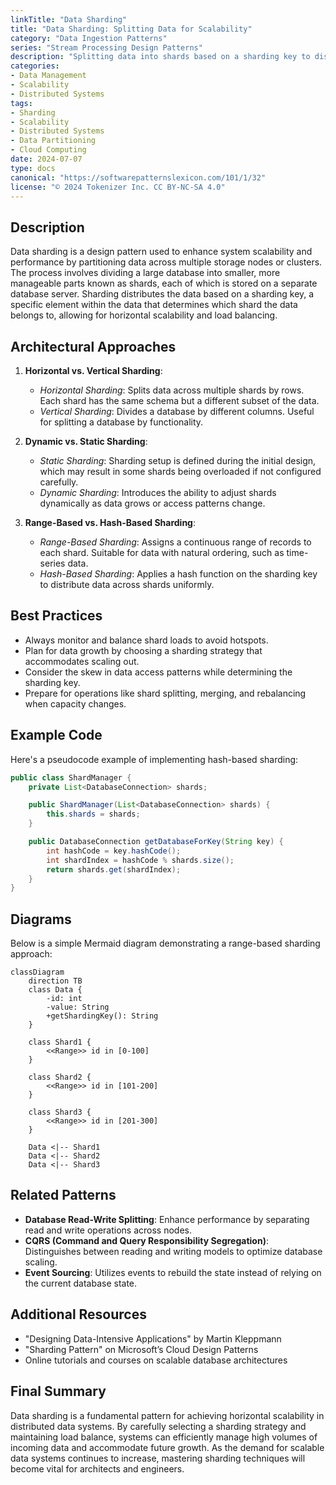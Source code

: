 ```yaml
---
linkTitle: "Data Sharding"
title: "Data Sharding: Splitting Data for Scalability"
category: "Data Ingestion Patterns"
series: "Stream Processing Design Patterns"
description: "Splitting data into shards based on a sharding key to distribute load and enable horizontal scalability."
categories:
- Data Management
- Scalability
- Distributed Systems
tags:
- Sharding
- Scalability
- Distributed Systems
- Data Partitioning
- Cloud Computing
date: 2024-07-07
type: docs
canonical: "https://softwarepatternslexicon.com/101/1/32"
license: "© 2024 Tokenizer Inc. CC BY-NC-SA 4.0"
---
```



## Description

Data sharding is a design pattern used to enhance system scalability and performance by partitioning data across multiple storage nodes or clusters. The process involves dividing a large database into smaller, more manageable parts known as shards, each of which is stored on a separate database server. Sharding distributes the data based on a sharding key, a specific element within the data that determines which shard the data belongs to, allowing for horizontal scalability and load balancing.

## Architectural Approaches

1. **Horizontal vs. Vertical Sharding**:
   - *Horizontal Sharding*: Splits data across multiple shards by rows. Each shard has the same schema but a different subset of the data.
   - *Vertical Sharding*: Divides a database by different columns. Useful for splitting a database by functionality.

2. **Dynamic vs. Static Sharding**:
   - *Static Sharding*: Sharding setup is defined during the initial design, which may result in some shards being overloaded if not configured carefully.
   - *Dynamic Sharding*: Introduces the ability to adjust shards dynamically as data grows or access patterns change.

3. **Range-Based vs. Hash-Based Sharding**:
   - *Range-Based Sharding*: Assigns a continuous range of records to each shard. Suitable for data with natural ordering, such as time-series data.
   - *Hash-Based Sharding*: Applies a hash function on the sharding key to distribute data across shards uniformly.

## Best Practices

- Always monitor and balance shard loads to avoid hotspots.
- Plan for data growth by choosing a sharding strategy that accommodates scaling out.
- Consider the skew in data access patterns while determining the sharding key.
- Prepare for operations like shard splitting, merging, and rebalancing when capacity changes.

## Example Code

Here's a pseudocode example of implementing hash-based sharding:

```java
public class ShardManager {
    private List<DatabaseConnection> shards;

    public ShardManager(List<DatabaseConnection> shards) {
        this.shards = shards;
    }

    public DatabaseConnection getDatabaseForKey(String key) {
        int hashCode = key.hashCode();
        int shardIndex = hashCode % shards.size();
        return shards.get(shardIndex);
    }
}
```

## Diagrams

Below is a simple Mermaid diagram demonstrating a range-based sharding approach:

```mermaid
classDiagram
    direction TB
    class Data {
        -id: int
        -value: String
        +getShardingKey(): String
    }

    class Shard1 {
        <<Range>> id in [0-100]
    }

    class Shard2 {
        <<Range>> id in [101-200]
    }

    class Shard3 {
        <<Range>> id in [201-300]
    }

    Data <|-- Shard1
    Data <|-- Shard2
    Data <|-- Shard3
```

## Related Patterns

- **Database Read-Write Splitting**: Enhance performance by separating read and write operations across nodes.
- **CQRS (Command and Query Responsibility Segregation)**: Distinguishes between reading and writing models to optimize database scaling.
- **Event Sourcing**: Utilizes events to rebuild the state instead of relying on the current database state.

## Additional Resources

- "Designing Data-Intensive Applications" by Martin Kleppmann
- "Sharding Pattern" on Microsoft’s Cloud Design Patterns
- Online tutorials and courses on scalable database architectures

## Final Summary

Data sharding is a fundamental pattern for achieving horizontal scalability in distributed data systems. By carefully selecting a sharding strategy and maintaining load balance, systems can efficiently manage high volumes of incoming data and accommodate future growth. As the demand for scalable data systems continues to increase, mastering sharding techniques will become vital for architects and engineers.

